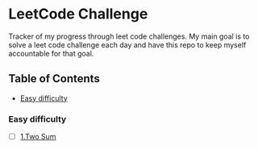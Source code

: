 # LeetCode Challenge

Tracker of my progress through leet code challenges.
My main goal is to solve a leet code challenge each day and have this repo to keep myself accountable for that goal.

## Table of Contents

  - [Easy difficulty](#easy-difficulty)


### Easy difficulty

- [ ]  [1.Two Sum](TwoSum/TwoSum.md)

